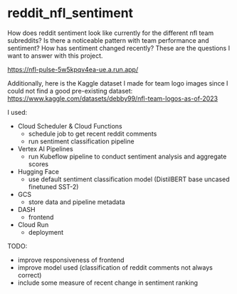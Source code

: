 # reddit_nfl_sentiment
How does reddit sentiment look like currently for the different nfl team subreddits? Is there a noticeable pattern with team performance and sentiment? How has sentiment changed recently? These are the questions I want to answer with this project. 

https://nfl-pulse-5w5kpqv4ea-ue.a.run.app/

Additionally, here is the Kaggle dataset I made for team logo images since I could not find a good pre-existing dataset: https://www.kaggle.com/datasets/debby99/nfl-team-logos-as-of-2023

I used: 
- Cloud Scheduler & Cloud Functions
    - schedule job to get recent reddit comments
    - run sentiment classification pipeline
- Vertex AI Pipelines
    - run Kubeflow pipeline to conduct sentiment analysis and aggregate scores
- Hugging Face 
    - use default sentiment classification model (DistilBERT base uncased finetuned SST-2)
- GCS
    - store data and pipeline metadata
- DASH
    - frontend
- Cloud Run
    - deployment

TODO:
- improve responsiveness of frontend
- improve model used (classification of reddit comments not always correct)
- include some measure of recent change in sentiment ranking